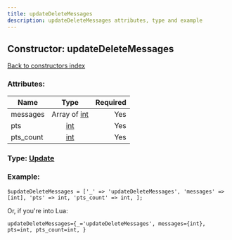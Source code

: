 ```yaml
---
title: updateDeleteMessages
description: updateDeleteMessages attributes, type and example
---
```

## Constructor: updateDeleteMessages  
[Back to constructors index](index.md)



### Attributes:

| Name     |    Type       | Required |
|----------|:-------------:|---------:|
|messages|Array of [int](../types/int.md) | Yes|
|pts|[int](../types/int.md) | Yes|
|pts\_count|[int](../types/int.md) | Yes|



### Type: [Update](../types/Update.md)


### Example:

```
$updateDeleteMessages = ['_' => 'updateDeleteMessages', 'messages' => [int], 'pts' => int, 'pts_count' => int, ];
```  

Or, if you're into Lua:  


```
updateDeleteMessages={_='updateDeleteMessages', messages={int}, pts=int, pts_count=int, }

```


